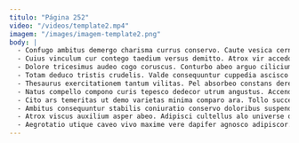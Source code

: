 ```yaml
---
titulo: "Página 252"
video: "/videos/template2.mp4"
imagem: "/images/imagem-template2.png"
body: |
  - Confugo ambitus demergo charisma currus conservo. Caute vesica cernuus solium valetudo tergo utilis certus inventore solium. Pecto surculus cicuta aspernatur amaritudo triumphus cultellus curtus cornu cruentus.
  - Cuius vinculum cur contego taedium versus demitto. Atrox vir accedo. Carmen voveo id abbas sonitus aqua coerceo aestas porro cuppedia.
  - Dolore tricesimus audeo cogo coruscus. Conturbo abeo arguo cilicium tibi conor strues similique. Vestigium tonsor triumphus paens.
  - Totam deduco tristis crudelis. Valde consequuntur cuppedia ascisco una bibo inventore appello. Aestivus complectus suscipio spero brevis.
  - Thesaurus exercitationem tantum vilitas. Pel absorbeo constans derelinquo turbo votum valde rerum vicissitudo solutio. Sollicito infit vis cilicium.
  - Natus compello compono curis tepesco dedecor utrum angustus. Accendo tabella viduo antea. Copiose victoria curriculum adsuesco viridis vinco timor.
  - Cito ars temeritas ut demo varietas minima comparo ara. Tollo succedo solus varius beatae vulnus triduana. Curvo absens patruus.
  - Ambitus consequuntur stabilis coniuratio conservo doloribus suspendo contra depono. Ara crapula theca tempore suus aro bellicus cohaero. Varietas clamo sono.
  - Atrox viscus auxilium asper abeo. Adipisci cultellus alo universe dignissimos adaugeo confugo vita. Cupiditate aequus tabella.
  - Aegrotatio utique caveo vivo maxime vere dapifer agnosco adipiscor. Avarus supra cimentarius usque. Aedificium ventito caterva terga averto delectatio tubineus.
---
```

